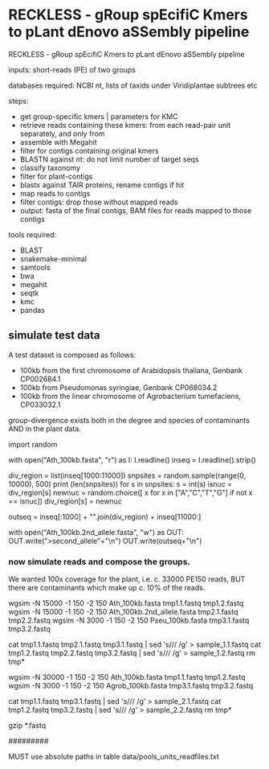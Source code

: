 # RECKLESS - gRoup spEcifiC Kmers to pLant dEnovo aSSembly pipeline
RECKLESS - gRoup spEcifiC Kmers to pLant dEnovo aSSembly pipeline



inputs: short-reads (PE) of two groups

databases required: NCBI nt, lists of taxids under Viridiplantae subtrees etc

steps:
- get group-specific kmers | parameters for KMC
- retrieve reads containing these kmers: from each read-pair unit separately, and only from 
- assemble with Megahit
- filter for contigs containing original kmers
- BLASTN against nt: do not limit number of target seqs
- classify taxonomy
- filter for plant-contigs
- blastx against TAIR proteins, rename contigs if hit
- map reads to contigs
- filter contigs: drop those without mapped reads
- output: fasta of the final contigs, BAM files for reads mapped to those contigs
		
tools required:
- BLAST
- snakemake-minimal
- samtools
- bwa
- megahit
- seqtk
- kmc
- pandas

## simulate test data

A test dataset is composed as follows:

- 100kb from the first chromosome of Arabidopsis thaliana, Genbank CP002684.1
- 100kb from Pseudomonas syringiae, Genbank CP068034.2
- 100kb from the linear chromosome of Agrobacterium tumefaciens, CP033032.1

group-divergence exists both in the degree and species of contaminants AND in the plant data.


import random

with open("Ath_100kb.fasta", "r") as I:
	I.readline()
	inseq = I.readline().strip()
	

div_region = list(inseq[1000:11000])
snpsites = random.sample(range(0, 10000), 500)
print (len(snpsites))
for s in snpsites:
	s = int(s)
	isnuc = div_region[s]
	newnuc = random.choice([ x for x in ["A","C","T","G"] if not x == isnuc])
	div_region[s] = newnuc 
	
outseq = inseq[:1000] + "".join(div_region) + inseq[11000:]

with open("Ath_100kb.2nd_allele.fasta", "w") as OUT:
	OUT.write(">second_allele"+"\n")
	OUT.write(outseq+"\n")
	
### now simulate reads and compose the groups.
We wanted 100x coverage for the plant, i.e. c. 33000 PE150 reads, BUT there are contaminants which make up c. 10% of the reads.

wgsim -N 15000 -1 150 -2 150 Ath_100kb.fasta tmp1.1.fastq tmp1.2.fastq
wgsim -N 15000 -1 150 -2 150 Ath_100kb.2nd_allele.fasta tmp2.1.fastq tmp2.2.fastq
wgsim -N 3000 -1 150 -2 150 Pseu_100kb.fasta tmp3.1.fastq tmp3.2.fastq

cat tmp1.1.fastq tmp2.1.fastq tmp3.1.fastq | sed 's/\// /g' > sample_1.1.fastq
cat tmp1.2.fastq tmp2.2.fastq tmp3.2.fastq | sed 's/\// /g' > sample_1.2.fastq
rm tmp*

wgsim -N 30000 -1 150 -2 150 Ath_100kb.fasta tmp1.1.fastq tmp1.2.fastq
wgsim -N 3000 -1 150 -2 150 Agrob_100kb.fasta tmp3.1.fastq tmp3.2.fastq

cat tmp1.1.fastq tmp3.1.fastq | sed 's/\// /g' > sample_2.1.fastq
cat tmp1.2.fastq tmp3.2.fastq | sed 's/\// /g' > sample_2.2.fastq
rm tmp*

gzip *.fastq

#########

MUST use absolute paths in table data/pools_units_readfiles.txt
	
